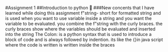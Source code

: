 #Assignment 1 
##Introduction to python 🐍
###New concents that I have learned while doing this assignment
f"string- short for formatted string and is used when you want to use variable inside a string and you want the variable to be evaluated.
you combine the f"string with the curly braces. the curly braces show where the variables should be evaluated and inserted into the string
The Colon: is a python syntax that is used to introduce a block of code and is always followed by indention. its like the {}in java script where the code is written is written inside the braces
